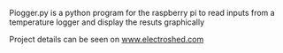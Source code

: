 

Piogger.py is a python program for the raspberry pi to read inputs from a temperature logger and display the resuts graphically

Project details can be seen on www.electroshed.com

